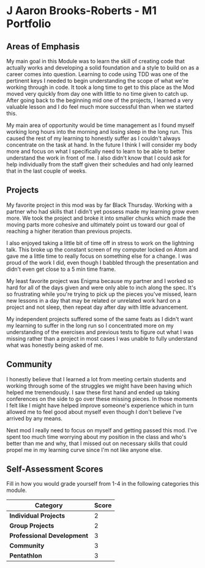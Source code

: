 # J Aaron Brooks-Roberts - M1 Portfolio

## Areas of Emphasis

My main goal in this Module was to learn the skill of creating code that actually works
and developing a solid foundation and a style to build on as a career comes into
question. Learning to code using TDD was one of the pertinent keys I needed to begin
understanding the scope of what we're working through in code. It took a long time
to get to this place as the Mod moved very quickly from day one with little to no time
given to catch up. After going back to the beginning mid one of the projects, I learned
a very valuable lesson and I do feel much more successful than when we started this.

My main area of opportunity would be time management as I found myself working long hours
into the morning and losing sleep in the long run. This caused the rest of my learning to
honestly suffer as I couldn't always concentrate on the task at hand. In the future I
think I will consider my body more and focus on what I specifically need to learn to be
able to better understand the work in front of me. I also didn't know that I could ask for
help individually from the staff given their schedules and had only learned that in the
last couple of weeks.

## Projects

My favorite project in this mod was by far Black Thursday. Working with a partner who had
skills that I didn't yet possess made my learning grow even more. We took the project and
broke it into smaller chunks which made the moving parts more cohesive and ultimately point
us toward our goal of reaching a higher iteration than previous projects.

I also enjoyed taking a little bit of time off in stress to work on the lightning talk. This
broke up the constant screen of my computer locked on Atom and gave me a little time to really
focus on something else for a change. I was proud of the work I did, even though I babbled
through the presentation and didn't even get close to a 5 min time frame.

My least favorite project was Enigma because my partner and I worked so hard for all of the
days given and were only able to inch along the spec. It's so frustrating while you're trying
to pick up the pieces you've missed, learn new lessons in a day that may be related or unrelated
work hard on a project and not sleep, then repeat day after day with little advancement.

My independent projects suffered some of the same feats as I didn't want my learning to
suffer in the long run so I concentrated more on my understanding of the exercises and previous
tests to figure out what I was missing rather than a project in most cases I was unable to
fully understand what was honestly being asked of me.

## Community

I honestly believe that I learned a lot from meeting certain students and working through
some of the struggles we might have been having which helped me tremendously. I saw these first
hand and ended up taking conferences on the side to go over these missing pieces. In those
moments I felt like I might have helped improve someone's experience which in turn allowed me
to feel good about myself even though I don't believe I've arrived by any means.

Next mod I really need to focus on myself and getting passed this mod. I've spent too much time
worrying about my position in the class and who's better than me and why, that I missed out on
necessary skills that could propel me in my learning curve since I'm not like anyone else.

## Self-Assessment Scores

Fill in how you would grade yourself from 1-4 in the following categories this module.

| Category                     | Score |
| -----------------------------| ----- |
| **Individual Projects**      |   2   |
| **Group Projects**           |   2   |
| **Professional Development** |   3   |
| **Community**                |   3   |
| **Pentathlon**               |   3   | 
